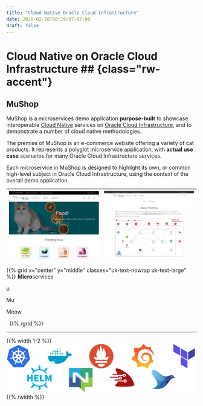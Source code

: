 ```yaml
---
title: "Cloud Native Oracle Cloud Infrastructure"
date: 2020-02-28T08:19:07-07:00
draft: false
---
```


# Cloud Native on Oracle Cloud Infrastructure ## {class="rw-accent"}

## MuShop

MuShop is a microservices demo application **purpose-built** to showcase
interoperable [Cloud Native](https://www.oracle.com/cloud/cloud-native/) services on
[Oracle Cloud Infrastructure](https://www.oracle.com/cloud/), and to demonstrate
a number of cloud native methodologies.

The premise of MuShop is an e-commerce website offering a variety of cat
products. It represents a polyglot microservice application, with **actual use case**
scenarios for many Oracle Cloud Infrastructure services.

Each microservice in MuShop is designed to highlight its own, or common high-level
subject in Oracle Cloud Infrastructure, using the context of the overall demo application.

| ![mushop](images/intro/mushop.home.png) | ![services](images/intro/mushop.about.png) |
| -- | -- |

{{% grid x="center" y="middle" classes="uk-text-nowrap uk-text-large" %}}
**Micro**services <span uk-icon="icon: arrow-right; ratio: 1.5" class="uk-text-muted uk-flex-none"></span>

μ <span uk-icon="icon: arrow-right; ratio: 1.5" class="uk-text-muted uk-flex-none"></span>

Mu <span uk-icon="icon: arrow-right; ratio: 1.5" class="uk-text-muted uk-flex-none"></span>

Meow <span uk-icon="icon: arrow-right; ratio: 1.5" class="uk-text-muted uk-flex-none"></span>

<span class="uk-width-1-5 uk-flex-none">
  <img uk-img data-src="images/logo.light.png" class="no-dark" />
  <img uk-img data-src="images/logo.dark.png" class="no-light" />
</span>
{{% /grid %}}

---

{{% width 1-2 %}}
![Mushop cloud native](images/intro/cloudnative.png)
{{% /width %}}
